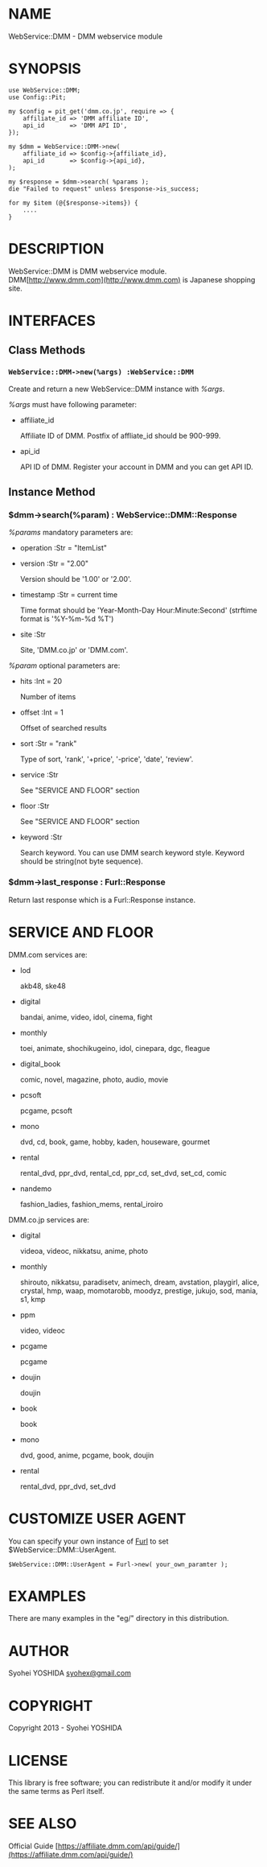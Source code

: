 # NAME

WebService::DMM - DMM webservice module

# SYNOPSIS

    use WebService::DMM;
    use Config::Pit;

    my $config = pit_get('dmm.co.jp', require => {
        affiliate_id => 'DMM affiliate ID',
        api_id       => 'DMM API ID',
    });

    my $dmm = WebService::DMM->new(
        affiliate_id => $config->{affiliate_id},
        api_id       => $config->{api_id},
    );

    my $response = $dmm->search( %params );
    die "Failed to request" unless $response->is_success;

    for my $item (@{$response->items}) {
        ....
    }

# DESCRIPTION

WebService::DMM is DMM webservice module.
DMM[http://www.dmm.com](http://www.dmm.com) is Japanese shopping site.

# INTERFACES

## Class Methods

### `WebService::DMM->new(%args) :WebService::DMM`

Create and return a new WebService::DMM instance with _%args_.

_%args_ must have following parameter:

- affiliate\_id

    Affiliate ID of DMM. Postfix of affliate\_id should be 900-999.

- api\_id

    API ID of DMM. Register your account in DMM and you can get API ID.

## Instance Method

### $dmm->search(%param) : WebService::DMM::Response

_%params_ mandatory parameters are:

- operation :Str = "ItemList"
- version :Str = "2.00"

    Version should be '1.00' or '2.00'.

- timestamp :Str = current time

    Time format should be 'Year-Month-Day Hour:Minute:Second'
    (strftime format is '%Y-%m-%d %T')

- site :Str

    Site, 'DMM.co.jp' or 'DMM.com'.

_%param_ optional parameters are:

- hits :Int = 20

    Number of items

- offset :Int = 1

    Offset of searched results

- sort :Str = "rank"

    Type of sort, 'rank', '+price', '-price', 'date', 'review'.

- service :Str

    See "SERVICE AND FLOOR" section

- floor :Str

    See "SERVICE AND FLOOR" section

- keyword :Str

    Search keyword. You can use DMM search keyword style.
    Keyword should be string(not byte sequence).

### $dmm->last\_response : Furl::Response

Return last response which is a Furl::Response instance.

# SERVICE AND FLOOR

DMM.com services are:

- lod

    akb48, ske48

- digital

    bandai, anime, video, idol, cinema, fight

- monthly

    toei, animate, shochikugeino, idol, cinepara, dgc, fleague

- digital\_book

    comic, novel, magazine, photo, audio, movie

- pcsoft

    pcgame, pcsoft

- mono

    dvd, cd, book, game, hobby, kaden, houseware, gourmet

- rental

    rental\_dvd, ppr\_dvd, rental\_cd, ppr\_cd, set\_dvd, set\_cd, comic

- nandemo

    fashion\_ladies, fashion\_mems, rental\_iroiro

DMM.co.jp services are:

- digital

    videoa, videoc, nikkatsu, anime, photo

- monthly

    shirouto, nikkatsu, paradisetv, animech, dream, avstation, playgirl, alice,
    crystal, hmp, waap, momotarobb, moodyz, prestige, jukujo, sod, mania, s1, kmp

- ppm

    video, videoc

- pcgame

    pcgame

- doujin

    doujin

- book

    book

- mono

    dvd, good, anime, pcgame, book, doujin

- rental

    rental\_dvd, ppr\_dvd, set\_dvd

# CUSTOMIZE USER AGENT

You can specify your own instance of [Furl](http://search.cpan.org/perldoc?Furl) to set $WebService::DMM::UserAgent.

    $WebService::DMM::UserAgent = Furl->new( your_own_paramter );

# EXAMPLES

There are many examples in the "eg/" directory in this distribution.

# AUTHOR

Syohei YOSHIDA <syohex@gmail.com>

# COPYRIGHT

Copyright 2013 - Syohei YOSHIDA

# LICENSE

This library is free software; you can redistribute it and/or modify
it under the same terms as Perl itself.

# SEE ALSO

Official Guide [https://affiliate.dmm.com/api/guide/](https://affiliate.dmm.com/api/guide/)
